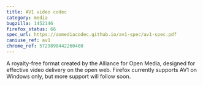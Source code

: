 ```yaml
---
title: AV1 video codec
category: media
bugzilla: 1452146
firefox_status: 66
spec_url: https://aomediacodec.github.io/av1-spec/av1-spec.pdf
caniuse_ref: av1
chrome_ref: 5729898442260480
---
```


A royalty-free format created by the Alliance for Open Media, designed for effective video delivery on the open web. Firefox currently supports AV1 on Windows only, but more support will follow soon.
